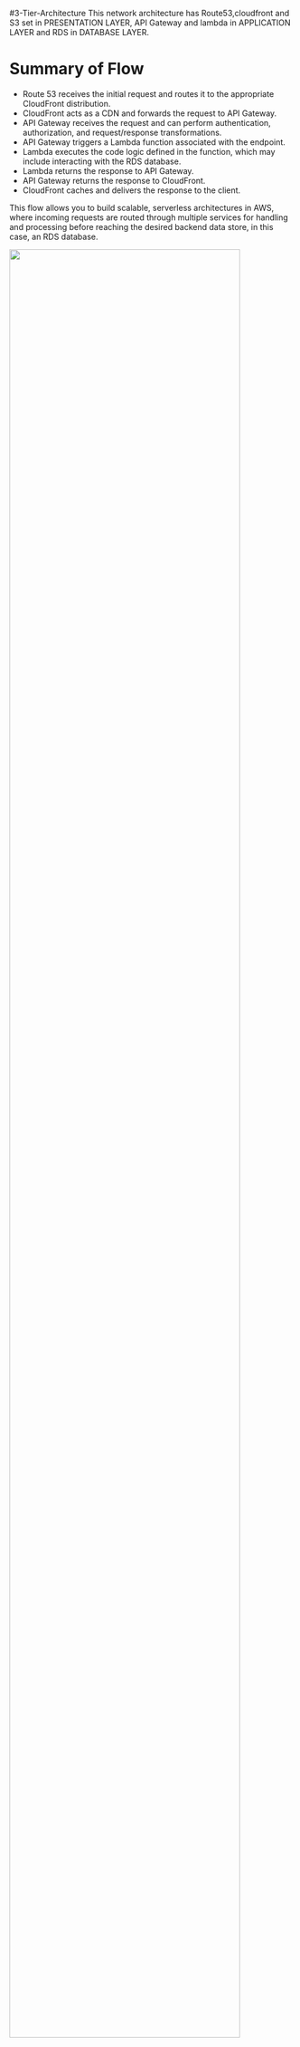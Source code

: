 #3-Tier-Architecture
This network architecture has Route53,cloudfront and S3 set in PRESENTATION LAYER, API Gateway and lambda in APPLICATION LAYER and RDS in DATABASE LAYER.


# Summary of Flow

* Route 53 receives the initial request and routes it to the appropriate CloudFront distribution.
* CloudFront acts as a CDN and forwards the request to API Gateway.
* API Gateway receives the request and can perform authentication, authorization, and request/response transformations.
* API Gateway triggers a Lambda function associated with the endpoint.
* Lambda executes the code logic defined in the function, which may include interacting with the RDS database.
* Lambda returns the response to API Gateway.
* API Gateway returns the response to CloudFront.
* CloudFront caches and delivers the response to the client.

This flow allows you to build scalable, serverless architectures in AWS, where incoming requests are routed through multiple services for handling and processing before reaching the desired backend data store, in this case, an RDS database.

<img src="https://user-images.githubusercontent.com/83971386/127896132-06db5721-51ec-4c5f-81ee-6e39d14fa803.png" width="90%"></img>

## Requirements
| Name          | Version       |
| ------------- |:-------------:|
| terraform     | ~>1.3.9       |
| aws           | ~>3.50.0      |

## Providers
| Name          | Version       |
| ------------- |:-------------:|
| aws           | ~>3.50.0      |

## Modules
| Name | Source |
|------|--------|
| <a name="api_gateway"></a> [api_gateway](#module\_api_gateway) | 3-tier-application/api_gateway |
| <a name="module_cloudfront"></a> [cloudfront](#module\_cloudfront) | 3-tier-application/cloudfront |
| <a name="module_rds"></a> [rds](#module\_rds) | 3-tier-application/rds |
| <a name="module_lambdas"></a> [lambdas](#module\_lambdas) | 3-tier-application/lambdas |
| <a name="module_route53"></a> [route53](#module\_route53) | 3-tier-application/route53 |

